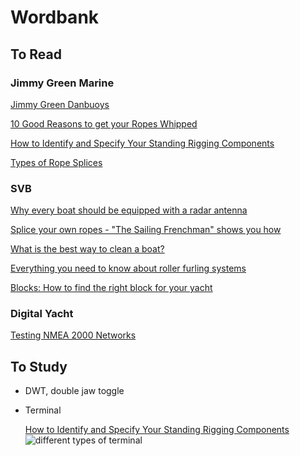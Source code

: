 # Wordbank

## To Read

### Jimmy Green Marine

[Jimmy Green Danbuoys](https://jimmygreen.com/800-jimmy-green-danbuoys)

[10 Good Reasons to get your Ropes Whipped](https://jimmygreen.com/content/300-10-good-reasons-to-get-your-ropes-whipped)

[How to Identify and Specify Your Standing Rigging Components](https://jimmygreen.com/content/243-how-to-identify-and-specify-your-standing-rigging-components?srsltid=AfmBOoqGxFI0Noj7XpsY_moKLo9H5pyFK7rSe69DxvW5Lzd-lEyumtpQ)

[Types of Rope Splices](https://jimmygreen.com/content/185-types-of-rope-splices)

### SVB

[Why every boat should be equipped with a radar antenna](https://www.svb24.com/en/guide/why-every-boat-should-be-equipped-with-a-radar-antenna.html)

[Splice your own ropes - "The Sailing Frenchman" shows you how](https://www.svb24.com/en/guide/splice-your-own-ropes-the-sailing-frenchman-shows-you-how.html)

[What is the best way to clean a boat?](https://www.svb24.com/en/guide/guide-what-is-the-best-way-to-clean-a-boat.html)

[Everything you need to know about roller furling systems](https://www.svb24.com/en/guide/sailing-made-easy-everything-you-need-to-know-about-roller-furling-systems.html)

[Blocks: How to find the right block for your yacht](https://www.svb24.com/en/guide/blocks-how-to-find-the-right-block-for-your-yacht.html)

### Digital Yacht

[Testing NMEA 2000 Networks](https://digitalyacht.net/2023/04/25/testing-nmea-2000-networks/)

## To Study

* DWT, double jaw toggle

* Terminal

    [How to Identify and Specify Your Standing Rigging Components](https://jimmygreen.com/content/243-how-to-identify-and-specify-your-standing-rigging-components?srsltid=AfmBOoqGxFI0Noj7XpsY_moKLo9H5pyFK7rSe69DxvW5Lzd-lEyumtpQ)
    ![different types of terminal](https://jimmygreen.com/img/cms/bearing-edges-wire-terminals-2.jpg)

  
